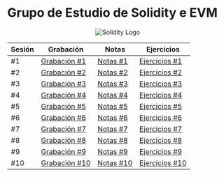 # Grupo de Estudio de Solidity e EVM

<div align="center">
  <img alt="Solidity Logo" src="https://img.icons8.com/?size=100&id=HOqGCOyHDbd4&format=png&color=000000">
</div>

| Sesión | Grabación          | Notas          | Ejercicios          |
| ------ | ------------------ | -------------- | ------------------- |
| #1     | [Grabación #1](#)  | [Notas #1](#)  | [Ejercicios #1](#)  |
| #2     | [Grabación #2](#)  | [Notas #2](#)  | [Ejercicios #2](#)  |
| #3     | [Grabación #3](#)  | [Notas #3](#)  | [Ejercicios #3](#)  |
| #4     | [Grabación #4](#)  | [Notas #4](#)  | [Ejercicios #4](#)  |
| #5     | [Grabación #5](#)  | [Notas #5](#)  | [Ejercicios #5](#)  |
| #6     | [Grabación #6](#)  | [Notas #6](#)  | [Ejercicios #6](#)  |
| #7     | [Grabación #7](#)  | [Notas #7](#)  | [Ejercicios #7](#)  |
| #8     | [Grabación #8](#)  | [Notas #8](#)  | [Ejercicios #8](#)  |
| #9     | [Grabación #9](#)  | [Notas #9](#)  | [Ejercicios #9](#)  |
| #10    | [Grabación #10](#) | [Notas #10](#) | [Ejercicios #10](#) |
